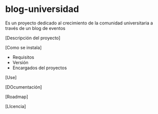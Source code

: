 # blog-universidad
Es un proyecto dedicado al crecimiento de la comunidad universitaria a través de un blog de eventos

[Descripción del proyecto]

[Como se instala]
- Requisitos
- Versión
- Encargados del proyectos

[Use]

[DOcumentación]

[Roadmap]

[LIcencia]

